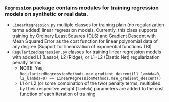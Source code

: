 ### `Regression` package contains modules for training regression models on synthetic or real data.
  * `LinearRegression.py` multiple classes for training plain (no regularization terms added) linear regression models. Currently, this class supports training by Ordinary Least Squares (OLS) and Gradient Descent with Mean Squared Error as the cost function for linear polynomial data of any degree (Support for linearization of exponential functions TBI)
  * `RegularizedRegression.py` classes for training linear regression models with added L1 (Lasso), L2 (Ridge), or L1+L2 (Elastic Net) regularization penalty terms.
    * NOTE: Yes,  `RegularizedRegressionMethods.mse_gradient_descent(l1_lambda=0, l2_lambda=0) == LinearRegressionMethods.mse_gradient_descent()`
    * L1 or L2 (or some combination of the two) penalty terms, multiplied by their respecitve weight (`lambda`) parameters are added to the cost function of each iteration of training  
